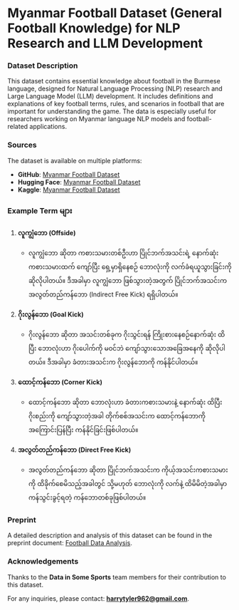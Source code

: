 
# Myanmar Football Dataset (General Football Knowledge) for NLP Research and LLM Development

### Dataset Description

This dataset contains essential knowledge about football in the Burmese language, designed for Natural Language Processing (NLP) research and Large Language Model (LLM) development. It includes definitions and explanations of key football terms, rules, and scenarios in football that are important for understanding the game. The data is especially useful for researchers working on Myanmar language NLP models and football-related applications.

### Sources

The dataset is available on multiple platforms:

- **GitHub**: [Myanmar Football Dataset](https://github.com/thisisfalse9/myanmar-football-dataset)
- **Hugging Face**: [Myanmar Football Dataset](https://huggingface.co/datasets/thisisfalse9/Myanmar_Football_Dataset)
- **Kaggle**: [Myanmar Football Dataset](https://www.kaggle.com/datasets/thefalse9/myanmar-football-dataset)

### Example Term များ

1. **လူကျွံဘော (Offside)**
   - လူကျွံဘော ဆိုတာ ကစားသမားတစ်ဦးဟာ ပြိုင်ဘက်အသင်းရဲ့ နောက်ဆုံး ကစားသမားထက် ကျော်ပြီး ရှေ့မှာရှိနေစဉ် ဘောလုံးကို လက်ခံရယူသွားခြင်းကို ဆိုလိုပါတယ်။ ဒီအခါမှာ လူကျွံဘော ဖြစ်သွားတဲ့အတွက် ပြိုင်ဘက်အသင်းက အလွတ်တည်ကန်ဘော (Indirect Free Kick) ရရှိပါတယ်။

2. **ဂိုးလွန်ဘော (Goal Kick)**
   - ဂိုးလွန်ဘော ဆိုတာ အသင်းတစ်ခုက ဂိုးသွင်းရန် ကြိုးစားနေစဉ်နောက်ဆုံး ထိပြီး ဘောလုံးဟာ ဂိုးပေါက်ကို မ၀င်ဘဲ ကျော်သွားသောအခြေအနေကို ဆိုလိုပါတယ်။ ဒီအခါမှာ ခံတားအသင်းက ဂိုးလွန်ဘောကို ကန်နိုင်ပါတယ်။

3. **ထောင့်ကန်ဘော (Corner Kick)**
   - ထောင့်ကန်ဘော ဆိုတာ ဘောလုံးဟာ ခံတားကစားသမားနဲ့ နောက်ဆုံး ထိပြီး ဂိုးစည်းကို ကျော်သွားတဲ့အခါ တိုက်စစ်အသင်းက ထောင့်ကန်ဘောကို အကြောင်းပြန်ပြီး ကန်နိုင်ခြင်းဖြစ်ပါတယ်။

4. **အလွတ်တည်ကန်ဘော (Direct Free Kick)**
   - အလွတ်တည်ကန်ဘော ဆိုတာ ပြိုင်ဘက်အသင်းက ကိုယ့်အသင်းကစားသမားကို ထိခိုက်စေမိသည့်အခါတွင် သို့မဟုတ် ဘောလုံးကို လက်နဲ့ ထိမိမိတဲ့အခါမှာ ကန်သွင်းခွင့်ရတဲ့ ကန်ဘောတစ်ခုဖြစ်ပါတယ်။

### Preprint

A detailed description and analysis of this dataset can be found in the preprint document: [Football Data Analysis](https://papers.ssrn.com/sol3/papers.cfm?abstract_id=4952385).

### Acknowledgements

Thanks to the **Data in Some Sports** team members for their contribution to this dataset.

For any inquiries, please contact: **harrytyler962@gmail.com**.

